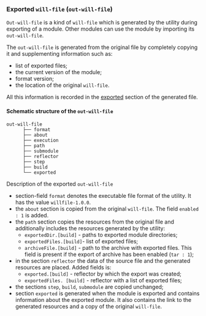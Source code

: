 ### Exported <code>will-file</code> (<code>out-will-file</code>)

<code>Out-will-file</code> is a kind of <code>will-file</code> which is generated by the utility during exporting of a module. Other modules can use the module by importing its <code>out-will-file</code>.

The `out-will-file` is generated from the original file by completely copying it and supplementing information such as:
- list of exported files;
- the current version of the module;
- format version;
- the location of the original `will-file`.

All this information is recorded in the [exported](SectionExported.md) section of the generated file.

#### Schematic structure of the `out-will-file`  

```
out-will-file
      ├── format
      ├── about
      ├── execution
      ├── path
      ├── submodule
      ├── reflector
      ├── step
      ├── build
      └── exported

```
Description of the exported `out-will-file`
- section-field `format` denotes the executable file format of the utility. It has the value `willfile-1.0.0`.
- the `about` section is copied from the original `will-file`. The field  `enabled : 1` is added.
- the `path` section copies the resources from the original file and additionally includes the resources generated by the utility:
  - `exportedDir.[build]` - paths to exported module directories;  
  - `exportedFiles.[build]`- list of exported files;
  - `archiveFile.[build]` -  path to the archive with exported files. This field is present if the export of archive has been enabled (`tar : 1`);
- in the section `reflector` the data of the source file and the generated resources are placed. Added fields is:
  - `exported.[build]` - reflector by which the export was created;
  - `exportedFiles. [build]` - reflector with a list of exported files;
- the sections `step`, `build`, `submodule` are copied unchanged;
- section `exported` is generated when the module is exported and contains information about the exported module. It also contains the link to the generated resources and a copy of the original `will-file`.

